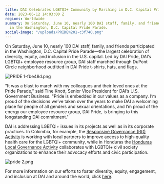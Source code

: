 ```yaml
---
title: DAI Celebrates LGBTQI+ Community by Marching in D.C. Capital Pride Parade
date: 2023-06-12 14:03:00 Z
regions: Worldwide
summary: On Saturday, June 10, nearly 100 DAI staff, family, and friends participated
  in the Washington, D.C. Capital Pride Parade.
social-image: "/uploads/PRIDE%201-c3f740.png"
---
```


On Saturday, June 10, nearly 100 DAI staff, family, and friends participated in the Washington, D.C. Capital Pride Parade—the largest celebration of diversity, equity, and inclusion in the U.S. capital. Led by DAI Pride, DAI’s LGBTQI\+ employee resource group, DAI staff marched through DuPont Circle neighborhood outfitted in DAI Pride t-shirts, hats, and flags.

![PRIDE 1-fbe48d.png](/uploads/PRIDE%201-fbe48d.png)

"It was a blast to march with my colleagues and their loved ones at the Pride Parade,” said Tine Knott, Senior Vice President for DAI’s U.S. Government Business. "Pride is embedded in our values as a company. I’m proud of the decisions we’ve taken over the years to make DAI a welcoming place for people of all genders and sexual orientations, and I’m proud of the energy our employee resource group, DAI Pride, is bringing to this longstanding DAI commitment." 

DAI is addressing LGBTQI\+ issues in its projects as well as in its corporate practices. In Colombia, for example, the [Responsive Governance (RG) Activity](https://www.dai.com/our-work/projects/colombia-responsive-governance-rg-activity) is working with local partners to improve access to high-quality health care for the LGBTQI\+ community, while in Honduras the [Honduras Local Governance Activity](https://www.dai.com/our-work/projects/colombia-responsive-governance-rg-activity) collaborates with LGBTQI\+ civil society organizations to enhance their advocacy efforts and civic participation.

![pride 2.png](/uploads/pride%202.png)

For more information on our efforts to foster diversity, equity, engagement, and inclusion at DAI and around the world, click [here](https://www.dai.com/who-we-are/diversity-equity-engagement-inclusion).